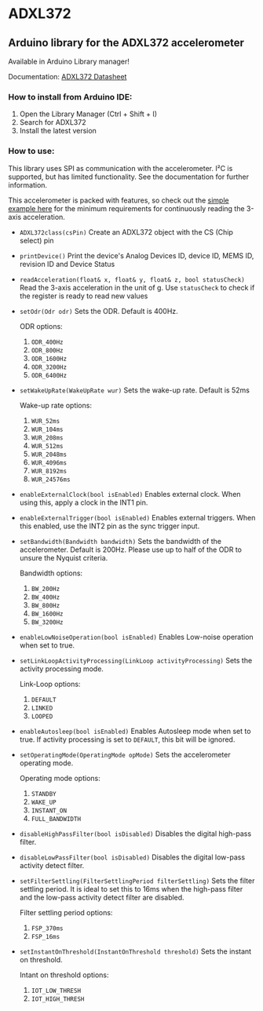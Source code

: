 # ADXL372
## Arduino library for the ADXL372 accelerometer
Available in Arduino Library manager!

Documentation: [ADXL372 Datasheet](https://www.analog.com/media/en/technical-documentation/data-sheets/adxl372.pdf)

### How to install from Arduino IDE:
1. Open the Library Manager (Ctrl + Shift + I)
2. Search for ADXL372
3. Install the latest version

### How to use:
This library uses SPI as communication with the accelerometer. I²C is supported, but has limited functionality. See the documentation for further information.

This accelerometer is packed with features, so check out the [simple example here](https://github.com/Fourier-git/ADXL372/blob/main/examples/ReadAccelerationExample/ReadAccelerationExample.ino) for the minimum requirements for continuously reading the 3-axis acceleration.

* ```ADXL372class(csPin)``` Create an ADXL372 object with the CS (Chip select) pin
* ```printDevice()``` Print the device's Analog Devices ID, device ID, MEMS ID, revision ID and Device Status
* ```readAcceleration(float& x, float& y, float& z, bool statusCheck)``` Read the 3-axis acceleration in the unit of g. Use ```statusCheck``` to check if the register is ready to read new values

* ```setOdr(Odr odr)``` Sets the ODR. Default is 400Hz. 
    
    ODR options:
    1. ```ODR_400Hz```
    2. ```ODR_800Hz```
    3. ```ODR_1600Hz```
    4. ```ODR_3200Hz```
    5. ```ODR_6400Hz```

* ```setWakeUpRate(WakeUpRate wur)``` Sets the wake-up rate. Default is 52ms
    
    Wake-up rate options:
    1. ```WUR_52ms```
    2. ```WUR_104ms```
    3. ```WUR_208ms```
    4. ```WUR_512ms```
    5. ```WUR_2048ms```
    6. ```WUR_4096ms```
    7. ```WUR_8192ms```
    8. ```WUR_24576ms```

* ```enableExternalClock(bool isEnabled)``` Enables external clock. When using this, apply a clock in the INT1 pin.
* ```enableExternalTrigger(bool isEnabled)``` Enables external triggers. When this enabled, use the INT2 pin as the sync trigger input.
* ```setBandwidth(Bandwidth bandwidth)``` Sets the bandwidth of the accelerometer. Default is 200Hz. Please use up to half of the ODR to unsure the Nyquist criteria. 
    
    Bandwidth options:
    1. ```BW_200Hz```
    2. ```BW_400Hz```
    3. ```BW_800Hz```
    4. ```BW_1600Hz```
    5. ```BW_3200Hz```

* ```enableLowNoiseOperation(bool isEnabled)``` Enables Low-noise operation when set to true.
* ```setLinkLoopActivityProcessing(LinkLoop activityProcessing)``` Sets the activity processing mode.

    Link-Loop options:
    1. ```DEFAULT```
    2. ```LINKED```
    3. ```LOOPED```

* ```enableAutosleep(bool isEnabled)``` Enables Autosleep mode when set to true. If activity processing is set to ```DEFAULT```, this bit will be ignored.

* ```setOperatingMode(OperatingMode opMode)``` Sets the accelerometer operating mode. 

    Operating mode options:
    1. ```STANDBY```
    2. ```WAKE_UP```
    3. ```INSTANT_ON```
    4. ```FULL_BANDWIDTH```

* ```disableHighPassFilter(bool isDisabled)``` Disables the digital high-pass filter.
* ```disableLowPassFilter(bool isDisabled)``` Disables the digital low-pass activity detect filter.
* ```setFilterSettling(FilterSettlingPeriod filterSettling)``` Sets the filter settling period. It is ideal to set this to 16ms when the high-pass filter and the low-pass activity
detect filter are disabled.

    Filter settling period options:
    1. ```FSP_370ms```
    2. ```FSP_16ms```

* ```setInstantOnThreshold(InstantOnThreshold threshold)``` Sets the instant on threshold.

    Intant on threshold options:
    1. ```IOT_LOW_THRESH```
    2. ```IOT_HIGH_THRESH```

